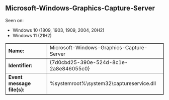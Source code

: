 ## Microsoft-Windows-Graphics-Capture-Server

Seen on:
* Windows 10 (1809, 1903, 1909, 2004, 20H2)
* Windows 11 (21H2)

<table border="1" class="docutils">
  <tbody>
    <tr>
      <td><b>Name:</b></td>
      <td>Microsoft-Windows-Graphics-Capture-Server</td>
    </tr>
    <tr>
      <td><b>Identifier:</b></td>
      <td>{7d0cbd25-390e-524d-8c1e-2a8e846055c0}</td>
    </tr>
    <tr>
      <td><b>Event message file(s):</b></td>
      <td>%systemroot%\system32\captureservice.dll</td>
    </tr>
  </tbody>
</table>

&nbsp;

